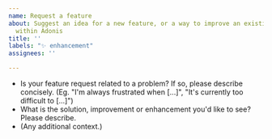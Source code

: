 ```yaml
---
name: Request a feature
about: Suggest an idea for a new feature, or a way to improve an existing feature
  within Adonis
title: ''
labels: "✨ enhancement"
assignees: ''

---
```


- Is your feature request related to a problem? If so, please describe concisely. (Eg. "I'm always frustrated when [...]", "It's currently too difficult to [...]")
- What is the solution, improvement or enhancement you'd like to see? Please describe.
- (Any additional context.)
